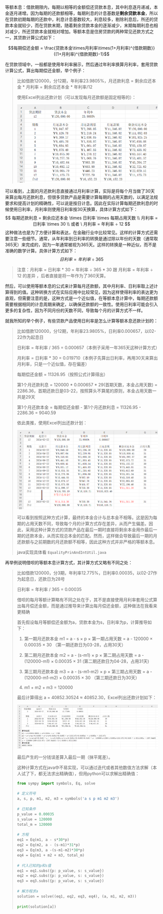 等额本息：借款期限内，每期以相等的金额偿还贷款本息，其中利息逐月递减，本金逐月递增。因为每期的还款额相等，每期利息的计息基数是**剩余贷款本金**，所以在贷款初期每期的还款中，利息计息基数较大，利息较多，剔除利息后，所还的贷款本金就较少，而在贷款末期，随着剩余贷款本金的逐渐减少，末期每期利息也相对减少，所还贷款本金就相对增加。等额本息是住房贷款的两种常见还款方式之一，其贷款计算公式如下：

$$每期偿还金额 = \frac{贷款本金\times月利率\times(1+月利率)^{借款期数}}{(1+月利率)^{借款期数}-1}$$

在贷款领域中，一般都是使用年利率展示，然后通过年利率换算月利率，套用贷款计算公式，算出每期偿还金额，举个例子：

> 比如借款120000，分12期，年利率23.9805%，月还款利息 = 剩余应还本金 * 月利率 = 剩余应还本金 * 年利率/12
>
> 使用Excel列出还款计划（可以发现每月还款额是固定相等的）：
>
> <img src="等额本息.assets/image-20240222141943964.png" alt="image-20240222141943964" style="zoom:80%;" />

可以看到，上面的月还款利息直接通过月利率计算，实际是将每个月当做了30天来算出每月还款利息，但很多贷款产品是需要计算每期的占用天数的，以满足法规要求和提高计划的精确性，可以说是按日计息。因此在实际计算每期还款利息的时候使用日利率，月利率则使用日利率按30天换算，具体计算方式如下：
$$
每期还款利息 = 剩余应还本金 \times 日利率 \times 每期占用天数 \\
月利率 = 日利率 \times 30 \\  或者 \ 月利率 = 年利率 ÷ 12
$$
这种做法也是为了方便计算和表达，在金融行业中比较常见。这样的计算方式还需要注意一些细节。通常，从年利率到日利率的转换是通过除以年份的天数（通常取365天）来完成的，因为一年通常被视为365天。这样的转换是一种近似，而不是准确的数学计算。具体计算方式如下：
$$
日利率=年利率 ÷ 365
$$

> 注意：月利率 = 日利率 * 30 = 年利率 ÷ 365 * 30 跟 月利率 = 年利率 ÷ 12 的差异 ，后者直接是将一年作为了360天算。

然后，可以使用等额本息的公式来计算每月还款额，其中月利率、日利率取上述计算得到的值。这种转换方式在实际应用中比较常见，因为这样使得利率的表达更为直观，但需要注意的是，这种方式是一个近似值，在等额本息计算中，每期还款额需要根据相同的计息周期来确定，以确保还款额的一致性。使用日利率可能会引入更多的复杂性，因为不同月份的天数不同，导致每个月的计算方式不一样。

就我所知的举个例子，有些贷款产品使用日利率是怎么计算等额本息还款计划的：

> 比如借款120000，分12期，年利率23.9805%，日利率0.000657，以02-22作为起息日
>
> 日利率 = 年利率 / 365 = 0.000657（本例子采用一年365天这种计算方式）
>
> 月利率 = 日利率 * 30 = 0.019710（本例子先算出日利率，再用30天来算出月利率，只是一个近似值，存在偏差）
>
> 每期偿还金额 = 11326.95（按照公式计算得出）
>
> 第1个月还款利息 = 120000 * 0.000657 * 29(首期天数，本金占用天数) = 2286.36，首期还款日是03-22，按照算头不算尾的原则，本金占用天数一共是29天
>
> 第1个月还款本金 = 每期偿还金额 - 第1个月还款利息 = 11326.95 - 2286.36 = 9040.59
>
> 依此类推，使用Excel列出还款计划：
>
> <img src="等额本息.assets/image-20240222153534491.png" alt="image-20240222153534491" style="zoom:80%;" />
>
> 可以看到按照这种方式计算，最终的本金合计与总本金不相等。这是因为每期的占用天数不同，导致每个月的计算方式存在差异，从而产生偏差。因此，采用这种计算方式的贷款产品在最后一期时直接将剩余本金用作最后一期的还款本金，从而实现总本金的匹配。然而，这样做会导致最后一期的月还款额与之前期数的月还款额不相等，因此这种方式并非严格的等额本息。
>
> java实现具体看 `EqualityPrinAndIntUtil.java`

再举例说明借呗的等额本息计算方式，其计算方式又略有不同之处：

> 比如借款120000，分3期，年利率12.775%，日利率0.00035，以02-27作为起息日，还款日为28号
>
> 日利率 = 年利率 / 365 = 0.00035
>
> 借呗的每月等额计算略有不同之处在于，其不是直接使用月利率套用公式算出每月偿还金额，而是通过推导来计算出每月偿还金额，这种做法在我看来更精确
>
> 首先假设每月等额偿还金额为a，贷款本金为s，日利率为p，计算推导如下：
>
> 1. 第一期月还款本金 m1 = a - s &times; p &times; 第一期占用天数 = a - 120000 &times; 0.00035 &times; 30 （第一期还款日为03-28，占用30天）
>
> 2. 第二期月还款本金 m2 = a - (s-m1) &times; p &times; 第二期占用天数 = a - (120000-m1) &times; 0.00035 &times; 31 (第二期还款日为04-28，占用31天)
>
> 3. 第三期月还款本金 m3 = a - (s-m1-m2) &times; p &times; 第三期占用天数 = a -(120000-m1-m2) &times; 0.00035 &times; 30 （第三期还款日为30天）
>
> 4. m1 + m2 + m3 = 120000
>
> 最后计算得出 a = 40852.30524 &asymp; 40852.30，Excel列出还款计划如下：
>
> <img src="等额本息.assets/image-20240228150052412.png" alt="image-20240228150052412" style="zoom:80%;" />
>
> 最后产生的一分钱误差算入最后一期（抹平尾差）。
>
> 这种计算方式在java中不易实现，可以通过迭代或者其他数值方法求解（本人试了下，都无法求出精确值），但用python可以求解出精确值：
>
> ```python
> from sympy import symbols, Eq, solve
> 
> # 定义符号
> a, s, p, m1, m2, m3 = symbols('a s p m1 m2 m3')
> 
> # 已知条件
> p_value = 0.00035
> s_value = 120000
> total_m = 120000
> 
> # 方程
> eq1 = Eq(m1, a - s*30*p)
> eq2 = Eq(m2, a - (s-m1)*31*p)
> eq3 = Eq(m3, a -(s-m1-m2)*30*p)
> eq4 = Eq(m1 + m2 + m3, total_m)
> 
> # 代入已知的p和s值
> eq1 = eq1.subs({p: p_value, s: s_value})
> eq2 = eq2.subs({p: p_value, s: s_value})
> eq3 = eq3.subs({p: p_value, s: s_value})
> 
> # 解方程求a
> solution = solve((eq1, eq2, eq3, eq4), (a, m1, m2, m3))
> 
> print(solution[a])
> ```